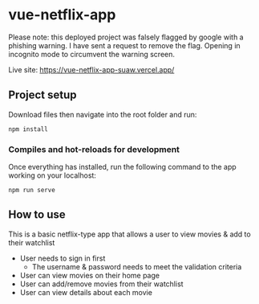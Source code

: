 # vue-netflix-app

Please note: this deployed project was falsely flagged by google with a phishing warning. I have sent a request to remove the flag. Opening in incognito mode to circumvent the warning screen.

Live site: https://vue-netflix-app-suaw.vercel.app/

## Project setup
Download files then navigate into the root folder and run:
```
npm install
```

### Compiles and hot-reloads for development
Once everything has installed, run the following command to the app working on your localhost:
```
npm run serve
```

## How to use
This is a basic netflix-type app that allows a user to view movies & add to their watchlist
- User needs to sign in first
  - The username & password needs to meet the validation criteria
- User can view movies on their home page
- User can add/remove movies from their watchlist
- User can view details about each movie
